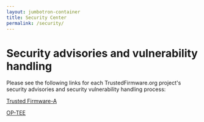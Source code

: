 ```yaml
---
layout: jumbotron-container
title: Security Center
permalink: /security/
---
```

# Security advisories and vulnerability handling

Please see the following links for each TrustedFirmware.org project's security advisories and security vulnerability handling process:

[Trusted Firmware-A](https://trustedfirmware-a.readthedocs.io/en/latest/process/security.html)

[OP-TEE](https://www.op-tee.org/security-advisories/)
